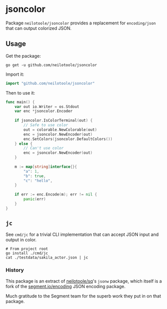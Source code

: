 # jsoncolor

Package `neilotoole/jsoncolor` provides a replacement for `encoding/json`
that can output colorized JSON.

## Usage

Get the package:

```shell
go get -u github.com/neilotoole/jsoncolor
```

Import it:

```go
import "github.com/neilotoole/jsoncolor"
```

Then to use it:

```go
func main() {
    var out io.Writer = os.Stdout
    var enc *jsoncolor.Encoder
	
    if jsoncolor.IsColorTerminal(out) {
		// Safe to use color
        out = colorable.NewColorable(out)
        enc = jsoncolor.NewEncoder(out)
        enc.SetColors(jsoncolor.DefaultColors())
    } else {
		// Can't use color
        enc = jsoncolor.NewEncoder(out)
    }
    
    m := map[string]interface{}{
        "a": 1,
        "b": true,
        "c": "hello",
    }
    
    if err := enc.Encode(m); err != nil {
        panic(err)
    }	
}
```

## `jc`

See `cmd/jc` for a trivial CLI implementation that can accept JSON input
and output in color.

```shell
# From project root
go install ./cmd/jc
cat ./testdata/sakila_actor.json | jc
```

### History

This package is an extract of [neilotoole/sq](https://github.com/neilotoole/sq)'s `jsonw`
package, which itself is a fork of the [segment.io/encoding](https://github.com/segmentio/encoding) JSON
encoding package.

Much gratitude to the Segment team for the superb work they put in on that package.
